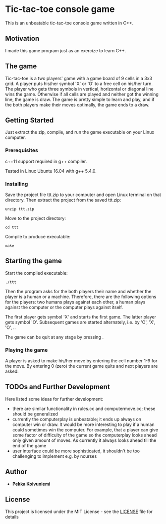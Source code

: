 # Tic-tac-toe console game

This is an unbeatable tic-tac-toe console game written in C++.

## Motivation

I made this game program just as an exercize to learn C++.


## The game

Tic-tac-toe is a two players' game with a game board of 9 cells in a 3x3 grid.
A player puts his/her symbol 'X' or 'O' to a free cell on his/her turn.
The player who gets three symbols in vertical, horizontal or diagonal line wins the game.
Otherwise if all cells are played and neither got the winning line, the game is draw.
The game is pretty simple to learn and play, and if the both players make their moves
optimally, the game ends to a draw.

## Getting Started

Just extract the zip, compile, and run the game executable on your Linux computer.

### Prerequisites

c++11 support required in g++ compiler.

Tested in Linux Ubuntu 16.04 with g++ 5.4.0.


### Installing

Save the project file ttt.zip to your computer and open Linux terminal on that directory.
Then extract the project from the saved ttt.zip:

```
unzip ttt.zip
```

Move to the project directory:
```
cd ttt
```
Compile to produce executable:
```
make
```

## Starting the game

Start the compiled executable:
```
./ttt
```

Then the program asks for the both players their name and whether the player is a human or a machine.
Therefore, there are the following options for the players: two humans plays against each other, a human plays against the computer or the computer plays against itself.

The first player gets symbol 'X' and starts the first game. The latter player gets symbol 'O'.
Subsequent games are started alternately, i.e. by 'O', 'X', 'O', ..

The game can be quit at any stage by pressing <ctrl-C>.

### Playing the game

A player is asked to make his/her move by entering the cell number 1-9 for the move.
By entering 0 (zero) the current game quits and next players are asked.

## TODOs and Further Development 

Here listed some ideas for further development:

  - there are similar functionality in rules.cc and computermove.cc; these should be generalized
  - currently the computerplay is unbeatable; it ends up always on computer win or draw.
    It would be more interesting to play if a human could sometimes win the computer.
    For example, that a player can give some factor of difficulty of the game so the 
    computerplay looks ahead only given amount of moves. As currently it always looks ahead till the 
    end of the game
  - user interface could be more sophisticated, it shouldn't be too challenging to implement e.g. by ncurses


## Author

* **Pekka Koivuniemi**

## License

This project is licensed under the MIT License - see the [LICENSE](LICENSE) file for details

